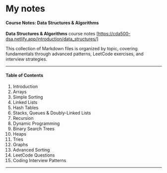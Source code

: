 # My notes 

#### Course Notes: Data Structures & Algorithms

**Data Structures & Algorithms** course notes [https://cda500-dsa.netlify.app/introduction/data_structures/]

This collection of Markdown files is organized by topic, covering fundamentals through advanced patterns, LeetCode exercises, and interview strategies.

---
 #### Table of Contents

1. Introduction  
2. Arrays  
3. Simple Sorting  
4. Linked Lists  
5. Hash Tables  
6. Stacks, Queues & Doubly-Linked Lists  
7. Recursion  
8. Dynamic Programming  
9. Binary Search Trees  
10. Heaps  
11. Tries  
12. Graphs  
13. Advanced Sorting  
14. LeetCode Questions  
15. Coding Interview Patterns  


---
